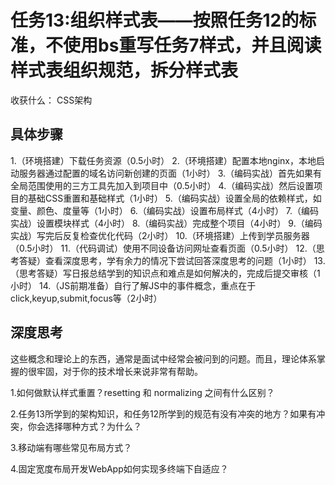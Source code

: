 # 任务13:组织样式表——按照任务12的标准，不使用bs重写任务7样式，并且阅读样式表组织规范，拆分样式表

收获什么： CSS架构

## 具体步骤

1.（环境搭建）下载任务资源（0.5小时）
2.（环境搭建）配置本地nginx，本地启动服务器通过配置的域名访问新创建的页面（1小时）
3.（编码实战）首先如果有全局范围使用的三方工具先加入到项目中（0.5小时）
4.（编码实战）然后设置项目的基础CSS重置和基础样式（1小时）
5.（编码实战）设置全局的依赖样式，如变量、颜色、度量等（1小时）
6.（编码实战）设置布局样式（4小时）
7.（编码实战）设置模块样式（4小时）
8.（编码实战）完成整个项目（4小时）
9.（编码实战）写完后反复检查优化代码（2小时）
10.（环境搭建）上传到学员服务器（0.5小时）
11.（代码调试）使用不同设备访问网址查看页面（0.5小时）
12.（思考答疑）查看深度思考，学有余力的情况下尝试回答深度思考的问题（1小时）
13.（思考答疑）写日报总结学到的知识点和难点是如何解决的，完成后提交审核（1小时）
14.（JS前期准备）自行了解JS中的事件概念，重点在于 click,keyup,submit,focus等（2小时）

## 深度思考

这些概念和理论上的东西，通常是面试中经常会被问到的问题。而且，理论体系掌握的很牢固，对于你的技术增长来说非常有帮助。

1.如何做默认样式重置？resetting 和 normalizing 之间有什么区别？

2.任务13所学到的架构知识，和任务12所学到的规范有没有冲突的地方？如果有冲突，你会选择哪种方式？为什么？

3.移动端有哪些常见布局方式？

4.固定宽度布局开发WebApp如何实现多终端下自适应？